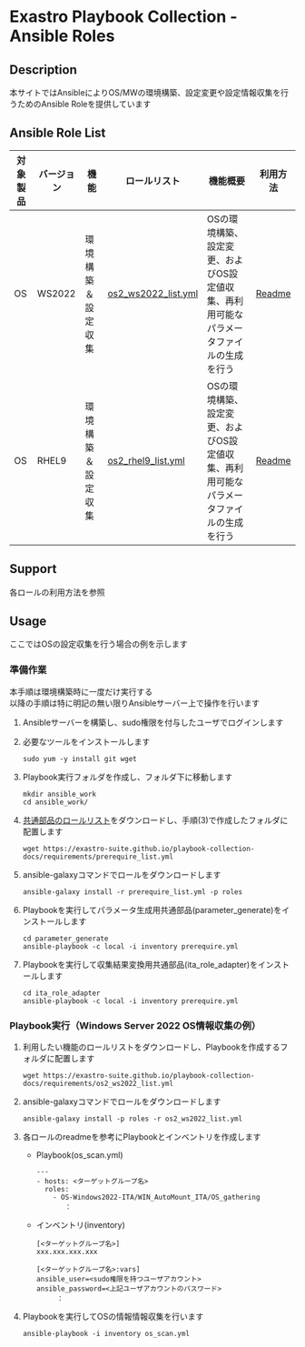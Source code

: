 # Exastro Playbook Collection - Ansible Roles

## Description

本サイトではAnsibleによりOS/MWの環境構築、設定変更や設定情報収集を行うためのAnsible Roleを提供しています

## Ansible Role List

| 対象製品 | バージョン | 機能 | ロールリスト | 機能概要 | 利用方法 |
|---- |---- |---- |---- |---- |---- |
| OS  | WS2022 | 環境構築 ＆ 設定収集 | [os2_ws2022_list.yml](requirements/os2_ws2022_list.yml) |OSの環境構築、設定変更、およびOS設定値収集、再利用可能なパラメータファイルの生成を行う|[Readme](https://github.com/exastro-playbook-collection/OS-Windows2022/blob/master/README.md) |
| OS  | RHEL9  | 環境構築 ＆ 設定収集 | [os2_rhel9_list.yml](requirements/os2_rhel9_list.yml)   |OSの環境構築、設定変更、およびOS設定値収集、再利用可能なパラメータファイルの生成を行う|[Readme](https://github.com/exastro-playbook-collection/OS-RHEL9/blob/master/README.md) |

## Support

各ロールの利用方法を参照  

## Usage

ここではOSの設定収集を行う場合の例を示します  

### 準備作業

本手順は環境構築時に一度だけ実行する  
以降の手順は特に明記の無い限りAnsibleサーバー上で操作を行います  

1. Ansibleサーバーを構築し、sudo権限を付与したユーザでログインします  

2. 必要なツールをインストールします  
    ```
    sudo yum -y install git wget
    ```

3. Playbook実行フォルダを作成し、フォルダ下に移動します  
    ```
    mkdir ansible_work
    cd ansible_work/
    ```

4. [共通部品のロールリスト](../requirements/prerequire_list.yml)をダウンロードし、手順(3)で作成したフォルダに配置します  
    ```
    wget https://exastro-suite.github.io/playbook-collection-docs/requirements/prerequire_list.yml
    ```

5. ansible-galaxyコマンドでロールをダウンロードします  
    ```
    ansible-galaxy install -r prerequire_list.yml -p roles
    ```

7. Playbookを実行してパラメータ生成用共通部品(parameter_generate)をインストールします  
    ```
    cd parameter_generate
    ansible-playbook -c local -i inventory prerequire.yml
    ```

9. Playbookを実行して収集結果変換用共通部品(ita_role_adapter)をインストールします  
    ```
    cd ita_role_adapter
    ansible-playbook -c local -i inventory prerequire.yml
    ```

### Playbook実行（Windows Server 2022 OS情報収集の例）

1. 利用したい機能のロールリストをダウンロードし、Playbookを作成するフォルダに配置します  
    ```
    wget https://exastro-suite.github.io/playbook-collection-docs/requirements/os2_ws2022_list.yml
    ```

2. ansible-galaxyコマンドでロールをダウンロードします  
    ```
    ansible-galaxy install -p roles -r os2_ws2022_list.yml
    ```

3. 各ロールのreadmeを参考にPlaybookとインベントリを作成します  
    * Playbook(os_scan.yml)
        ```
        ---
        - hosts: <ターゲットグループ名>
          roles:
            - OS-Windows2022-ITA/WIN_AutoMount_ITA/OS_gathering
          　　　：
        ```
    * インベントリ(inventory)
        ```
        [<ターゲットグループ名>]
        xxx.xxx.xxx.xxx

        [<ターゲットグループ名>:vars]
        ansible_user=<sudo権限を持つユーザアカウント>
        ansible_password=<上記ユーザアカウントのパスワード>
        　　　：
        ```

4. Playbookを実行してOSの情報情報収集を行います  
    ```
    ansible-playbook -i inventory os_scan.yml
    ```
